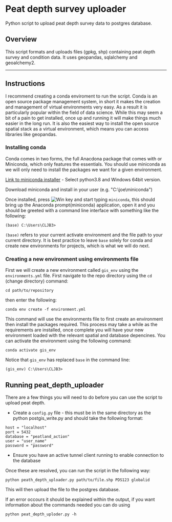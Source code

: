 # Peat depth survey uploader

Python script to upload peat depth survey data to postgres database.

## Overview

This script formats and uploads files (gpkg, shp) containing peat depth survey and condition data. It uses geopandas, sqlalchemy and geoalchemy2.

---

## Instructions

I recommend creating a conda enviroment to run the script. Conda is an open source package management system, in short it makes the creation and management of virtual environments very easy. As a result it is particularly popular within the field of data science. While this may seem a bit of a pain to get installed, once up and running it will make things much easier in the long run. It is also the easiest way to install the open source spatial stack as a virtual environment, which means you can access libraries like geopandas.

### Installing conda

Conda comes in two forms, the full Anacdona package that comes with  or Miniconda, which only features the essentials. You should use miniconda as we will only need to install the packages we want for a given environment.

[Link to miniconda installer](https://docs.conda.io/en/latest/miniconda.html#windows-installers) - Select python3.8 and Windows 64bit version.

Download miniconda and install in your user (e.g. "C:\joe\miniconda")

Once installed, press ![Win key](http://i.stack.imgur.com/T0oPO.png "Windows key") and start typing `miniconda`, this should bring up the Anaconda prompt(miniconda) application, open it and you should be greeted with a command line interface with something like the following:

```
(base) C:\Users\CLJB3>
```

`(base)` refers to your current activate environment and the file path to your current directory. It is best practice to leave `base` solely for conda and create new environments for projects, which is what we will do next.

### Creating a new environment using environments file

First we will create a new environment called `gis_env` using the `environments.yml` file. First navigate to the repo directory using the `cd` (change directory) command:

```
cd path/to/repository
```

then enter the following:

```
conda env create -f environment.yml
```

This command will use the environments file to first create an environment then install the packages required. This process may take a while as the requirements are installed, once complete you will have your new environment loaded with the relevant spatial and database depencines. You can activate the environment using the following command:

```
conda activate gis_env
```

Notice that `gis_env` has replaced `base` in the command line:

```
(gis_env) C:\Users\CLJB3>
```

## Running peat_depth_uploader

There are a few things you will need to do before you can use the script to upload peat depth.

* Create a `config.py` file - this must be in the same directory as the python postgis_write.py and should take the following format:

```
host = "localhost"
port = 5432
database = "peatland_action"
user = "user_name"
password = "password"
```

* Ensure you have an active tunnel client running to enable connection to the database

Once these are resolved, you can run the script in the following way:

```
python peath_depth_uploader.py path/to/file.shp PDS123 globalid
```

This will then upload the file to the postgres database.

If an error occours it should be explained within the output, if you want information about the commands needed you can do using

```
python peat_depth_uploder.py -h
```
